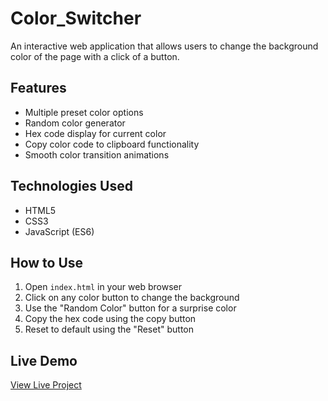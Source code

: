 # Color_Switcher
An interactive web application that allows users to change the background color of the page with a click of a button.

## Features

- Multiple preset color options
- Random color generator
- Hex code display for current color
- Copy color code to clipboard functionality
- Smooth color transition animations

## Technologies Used

- HTML5
- CSS3
- JavaScript (ES6)

## How to Use

1. Open `index.html` in your web browser
2. Click on any color button to change the background
3. Use the "Random Color" button for a surprise color
4. Copy the hex code using the copy button
5. Reset to default using the "Reset" button

## Live Demo

[View Live Project](https:/colorswitcher-three.vercel.app/)
